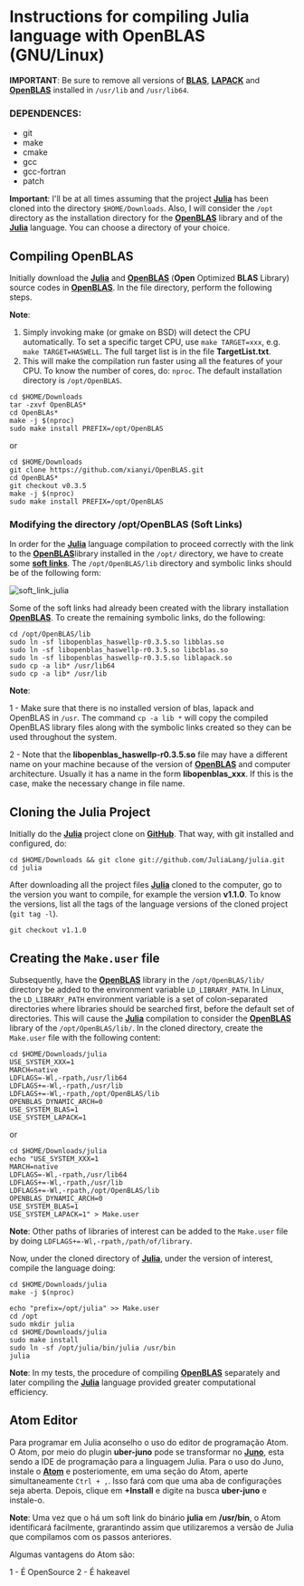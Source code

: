 # Instructions for compiling Julia language with OpenBLAS (GNU/Linux)

**IMPORTANT**: Be sure to remove all versions of [**BLAS**](http://www.netlib.org/blas/), [**LAPACK**](http://www.netlib.org/lapack/) and [**OpenBLAS**](https://www.openblas.net/) installed in `/usr/lib` and `/usr/lib64`.

### DEPENDENCES: 

* git
* make
* cmake
* gcc
* gcc-fortran
* patch 

**Important**: I'll be at all times assuming that the project [**Julia**](https://julialang.org/) has been cloned into the directory `$HOME/Downloads`. Also, I will consider the `/opt` directory as the installation directory for the [**OpenBLAS**](https://www.openblas.net/) library and of the [**Julia**](https://julialang.org/) language. You can choose a directory of your choice.

## Compiling OpenBLAS

Initially download the [**Julia**](https://julialang.org/) and [**OpenBLAS**](https://www.openblas.net/) (**Open** Optimized **BLAS** Library) source codes in [**OpenBLAS**](https://www.openblas.net/). In the file directory, perform the following steps.


**Note**: 

1. Simply invoking make (or gmake on BSD) will detect the CPU automatically. To set a specific target CPU, use `make TARGET=xxx`, e.g. `make TARGET=HASWELL`. The full target list is in the file **TargetList.txt**.
2. This will make the compilation run faster using all the features of your CPU. To know the number of cores, do: ```nproc```. The default installation directory is `/opt/OpenBLAS`.

```
cd $HOME/Downloads
tar -zxvf OpenBLAS*
cd OpenBLAs*
make -j $(nproc) 
sudo make install PREFIX=/opt/OpenBLAS
```
or

```
cd $HOME/Downloads
git clone https://github.com/xianyi/OpenBLAS.git
cd OpenBLAS*
git checkout v0.3.5
make -j $(nproc) 
sudo make install PREFIX=/opt/OpenBLAS
```

### Modifying the directory /opt/OpenBLAS (Soft Links)

In order for the [**Julia**](https://julialang.org/) language compilation  to proceed correctly with the link to the [**OpenBLAS**](https://www.openblas.net/)library installed in the `/opt/` directory, we have to create some [**soft links**](https://en.wikipedia.org/wiki/Symbolic_link). The `/opt/OpenBLAS/lib` directory and symbolic links should be of the following form:

![soft_link_julia](https://raw.githubusercontent.com/prdm0/tempfiles/master/soft_link_julia.png)

Some of the soft links had already been created with the library installation [**OpenBLAS**](https://www.openblas.net/). To create the remaining symbolic links, do the following:

```
cd /opt/OpenBLAS/lib
sudo ln -sf libopenblas_haswellp-r0.3.5.so libblas.so
sudo ln -sf libopenblas_haswellp-r0.3.5.so libcblas.so
sudo ln -sf libopenblas_haswellp-r0.3.5.so liblapack.so
sudo cp -a lib* /usr/lib64
sudo cp -a lib* /usr/lib
```

**Note**: 

1 - Make sure that there is no installed version of blas, lapack and OpenBLAS in `/usr`. The command `cp -a lib *` will copy the compiled OpenBLAS library files along with the symbolic links created so they can be used throughout the system.

2 - Note that the **libopenblas_haswellp-r0.3.5.so** file may have a different name on your machine because of the version of [**OpenBLAS**](https://www.openblas.net/) and computer architecture. Usually it has a name in the form **libopenblas_xxx**. If this is the case, make the necessary change in file name.



## Cloning the Julia Project

Initially do the [**Julia**](https://julialang.org/) project clone on [**GitHub**](https://github.com/JuliaLang/julia). That way, with git installed and configured, do:

```
cd $HOME/Downloads && git clone git://github.com/JuliaLang/julia.git
cd julia
```

After downloading all the project files [**Julia**](https://julialang.org/) cloned to the computer, go to the version you want to compile, for example the version **v1.1.0**. To know the versions, list all the tags of the language versions of the cloned project (`git tag -l`).

```
git checkout v1.1.0
```

## Creating the `Make.user` file

Subsequently, have the [**OpenBLAS**](https://www.openblas.net/) library in the `/opt/OpenBLAS/lib/` directory be added to the environment variable `LD_LIBRARY_PATH`. In Linux, the `LD_LIBRARY_PATH` environment variable is a set of colon-separated directories where libraries should be searched first, before the default set of directories. This will cause the [**Julia**](https://julialang.org/) compilation  to consider the [**OpenBLAS**](https://www.openblas.net/) library of the `/opt/OpenBLAS/lib/`. In the cloned directory, create the `Make.user` file with the following content:

```
cd $HOME/Downloads/julia
USE_SYSTEM_XXX=1
MARCH=native
LDFLAGS=-Wl,-rpath,/usr/lib64
LDFLAGS+=-Wl,-rpath,/usr/lib
LDFLAGS+=-Wl,-rpath,/opt/OpenBLAS/lib
OPENBLAS_DYNAMIC_ARCH=0
USE_SYSTEM_BLAS=1
USE_SYSTEM_LAPACK=1
```
or

```
cd $HOME/Downloads/julia
echo "USE_SYSTEM_XXX=1
MARCH=native
LDFLAGS=-Wl,-rpath,/usr/lib64
LDFLAGS+=-Wl,-rpath,/usr/lib
LDFLAGS+=-Wl,-rpath,/opt/OpenBLAS/lib
OPENBLAS_DYNAMIC_ARCH=0
USE_SYSTEM_BLAS=1
USE_SYSTEM_LAPACK=1" > Make.user
```

**Note**: Other paths of libraries of interest can be added to the `Make.user` file by doing `LDFLAGS+=-Wl,-rpath,/path/of/library`.

Now, under the cloned directory of [**Julia**](https://julialang.org/), under the version of interest, compile the language doing:

``` 
cd $HOME/Downloads/julia
make -j $(nproc)

echo "prefix=/opt/julia" >> Make.user
cd /opt 
sudo mkdir julia 
cd $HOME/Downloads/julia
sudo make install
sudo ln -sf /opt/julia/bin/julia /usr/bin
julia
```

**Note**: In my tests, the procedure of compiling [**OpenBLAS**](https://www.openblas.net/) separately and later compiling the [**Julia**](https://julialang.org/) language provided greater computational efficiency.

## Atom Editor

Para programar em Julia aconselho o uso do editor de programação Atom. O Atom, por meio do plugin **uber-juno** pode se transformar no [**Juno**](http://junolab.org/), esta sendo a IDE de programação para a linguagem Julia. Para o uso do Juno, instale o [**Atom**](https://atom.io/) e posteriomente, em uma seção do Atom, aperte simultaneamente `Ctrl + ,`. Isso fará com que uma aba de configurações seja aberta. Depois, clique em **+Install** e digite na busca **uber-juno** e instale-o.

**Note**: Uma vez que o há um soft link do binário **julia** em **/usr/bin**, o Atom identificará facilmente, grarantindo assim que utilizaremos a versão de Julia que compilamos com os passos anteriores.

Algumas vantagens do Atom são:

1 - É OpenSource
2 - É hakeavel

